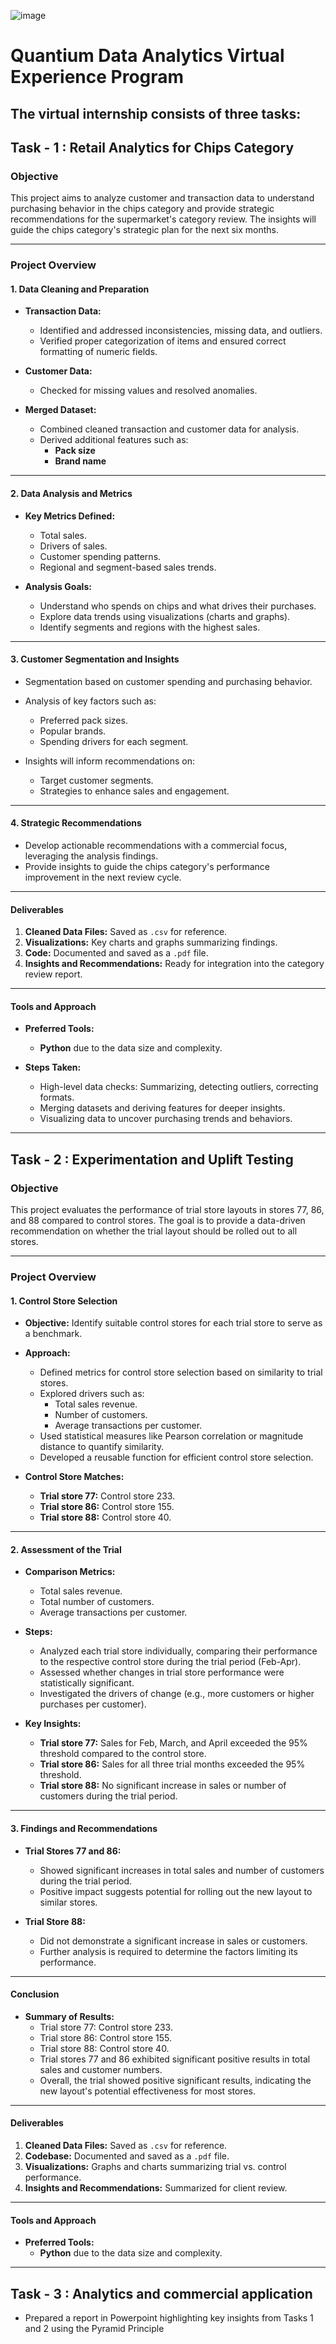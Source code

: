![image](https://github.com/user-attachments/assets/d14934a7-ef35-47d3-a0ed-cc389cb7997a)

# Quantium Data Analytics Virtual Experience Program

## The virtual internship consists of three tasks:

## Task - 1 : **Retail Analytics for Chips Category**

### **Objective**
This project aims to analyze customer and transaction data to understand purchasing behavior in the chips category and provide strategic recommendations for the supermarket's category review. The insights will guide the chips category's strategic plan for the next six months.

---

### **Project Overview**

#### **1. Data Cleaning and Preparation**
- **Transaction Data:**  
  - Identified and addressed inconsistencies, missing data, and outliers.
  - Verified proper categorization of items and ensured correct formatting of numeric fields.

- **Customer Data:**  
  - Checked for missing values and resolved anomalies.

- **Merged Dataset:**  
  - Combined cleaned transaction and customer data for analysis.
  - Derived additional features such as:
    - **Pack size**
    - **Brand name**

---

#### **2. Data Analysis and Metrics**
- **Key Metrics Defined:**
  - Total sales.
  - Drivers of sales.
  - Customer spending patterns.
  - Regional and segment-based sales trends.

- **Analysis Goals:**
  - Understand who spends on chips and what drives their purchases.
  - Explore data trends using visualizations (charts and graphs).
  - Identify segments and regions with the highest sales.

---

#### **3. Customer Segmentation and Insights**
- Segmentation based on customer spending and purchasing behavior.
- Analysis of key factors such as:
  - Preferred pack sizes.
  - Popular brands.
  - Spending drivers for each segment.

- Insights will inform recommendations on:
  - Target customer segments.
  - Strategies to enhance sales and engagement.

---

#### **4. Strategic Recommendations**
- Develop actionable recommendations with a commercial focus, leveraging the analysis findings.
- Provide insights to guide the chips category's performance improvement in the next review cycle.

---

#### **Deliverables**
1. **Cleaned Data Files:** Saved as `.csv` for reference.
2. **Visualizations:** Key charts and graphs summarizing findings.
3. **Code:** Documented and saved as a `.pdf` file.
4. **Insights and Recommendations:** Ready for integration into the category review report.

---

#### **Tools and Approach**
- **Preferred Tools:**  
  - **Python** due to the data size and complexity.
  
- **Steps Taken:**
  - High-level data checks: Summarizing, detecting outliers, correcting formats.
  - Merging datasets and deriving features for deeper insights.
  - Visualizing data to uncover purchasing trends and behaviors.

---

## Task - 2 : Experimentation and Uplift Testing


### **Objective**
This project evaluates the performance of trial store layouts in stores 77, 86, and 88 compared to control stores. The goal is to provide a data-driven recommendation on whether the trial layout should be rolled out to all stores.

---

### **Project Overview**

#### **1. Control Store Selection**

- **Objective:** Identify suitable control stores for each trial store to serve as a benchmark.
- **Approach:** 
  - Defined metrics for control store selection based on similarity to trial stores.
  - Explored drivers such as:
    - Total sales revenue.
    - Number of customers.
    - Average transactions per customer.
  - Used statistical measures like Pearson correlation or magnitude distance to quantify similarity.
  - Developed a reusable function for efficient control store selection.

- **Control Store Matches:**
  - **Trial store 77:** Control store 233.
  - **Trial store 86:** Control store 155.
  - **Trial store 88:** Control store 40.

---

#### **2. Assessment of the Trial**
- **Comparison Metrics:**
  - Total sales revenue.
  - Total number of customers.
  - Average transactions per customer.

- **Steps:**
  - Analyzed each trial store individually, comparing their performance to the respective control store during the trial period (Feb-Apr).
  - Assessed whether changes in trial store performance were statistically significant.
  - Investigated the drivers of change (e.g., more customers or higher purchases per customer).

- **Key Insights:**
  - **Trial store 77:** Sales for Feb, March, and April exceeded the 95% threshold compared to the control store.
  - **Trial store 86:** Sales for all three trial months exceeded the 95% threshold.
  - **Trial store 88:** No significant increase in sales or number of customers during the trial period.

---

#### **3. Findings and Recommendations**
- **Trial Stores 77 and 86:**
  - Showed significant increases in total sales and number of customers during the trial period.
  - Positive impact suggests potential for rolling out the new layout to similar stores.

- **Trial Store 88:**
  - Did not demonstrate a significant increase in sales or customers.
  - Further analysis is required to determine the factors limiting its performance.

---

#### **Conclusion**
- **Summary of Results:**
  - Trial store 77: Control store 233.
  - Trial store 86: Control store 155.
  - Trial store 88: Control store 40.
  - Trial stores 77 and 86 exhibited significant positive results in total sales and customer numbers.
  - Overall, the trial showed positive significant results, indicating the new layout's potential effectiveness for most stores.

---

#### **Deliverables**
1. **Cleaned Data Files:** Saved as `.csv` for reference.
2. **Codebase:** Documented and saved as a `.pdf` file.
3. **Visualizations:** Graphs and charts summarizing trial vs. control performance.
4. **Insights and Recommendations:** Summarized for client review.

---
#### **Tools and Approach**
- **Preferred Tools:**  
  - **Python** due to the data size and complexity.

---
## Task - 3 : Analytics and commercial application

- Prepared a report in Powerpoint highlighting key insights from Tasks 1 and 2 using the Pyramid Principle


